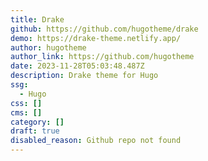 ```yaml
---
title: Drake
github: https://github.com/hugotheme/drake
demo: https://drake-theme.netlify.app/
author: hugotheme
author_link: https://github.com/hugotheme
date: 2023-11-28T05:03:48.487Z
description: Drake theme for Hugo
ssg:
  - Hugo
css: []
cms: []
category: []
draft: true
disabled_reason: Github repo not found
---
```

